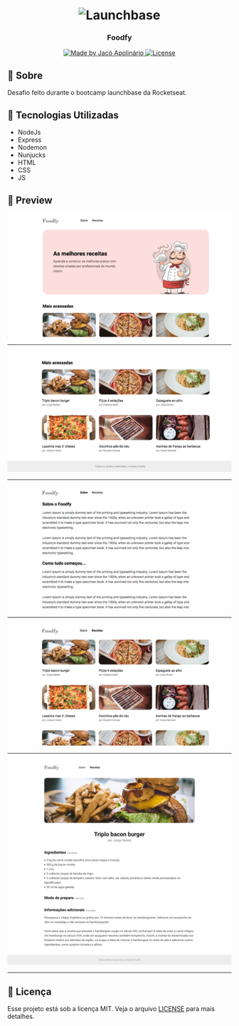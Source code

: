 <h1 align="center">
    <img alt="Launchbase" src="https://storage.googleapis.com/golden-wind/bootcamp-launchbase/logo.png" width="400px" />
</h1>

<h3 align="center">
  Foodfy
</h3>

<p align="center">

  <a href="https://rocketseat.com.br">
    <img alt="Made by Jacó Apolinário" src="https://img.shields.io/badge/made%20by-Jacó%20Apolinário-%23F8952D">
  </a>

  <a href="LICENSE" >
    <img alt="License" src="https://img.shields.io/badge/license-MIT-%23F8952D">
  </a>

</p>

## :scroll: Sobre
Desafio feito durante o bootcamp launchbase da Rocketseat.

## :rocket: Tecnologias Utilizadas
- NodeJs
- Express
- Nodemon
- Nunjucks
- HTML
- CSS
- JS

## :red_circle: Preview

![Preview](https://github.com/Jacoappolinario/foodfy/blob/master/preview/home.png)

---

![Preview](https://github.com/Jacoappolinario/foodfy/blob/master/preview/footer.png)

---

![Preview](https://github.com/Jacoappolinario/foodfy/blob/master/preview/about.png)

---

![Preview](https://github.com/Jacoappolinario/foodfy/blob/master/preview/recipes.png)

---

![Preview](https://github.com/Jacoappolinario/foodfy/blob/master/preview/pag-receitas.png)

---

## :memo: Licença

Esse projeto está sob a licença MIT. Veja o arquivo [LICENSE](/LICENSE) para mais detalhes.
